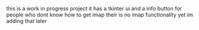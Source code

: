 this is a work in progress project
it has a tkinter ui and a info button for people who dont know how to get imap
their is no imap functionality yet im adding that later
